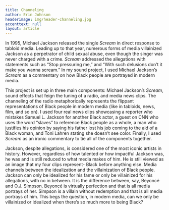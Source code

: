 ```yaml
---
title: Channeling
author: Erin Johnson
headerimage: img/header-channeling.jpg
accenttext: null
layout: article
---
```

In 1995, Michael Jackson released the single *Scream* in direct response to tabloid media. Leading up to that year, numerous forms of media villainized Jackson as a perpetrator of child sexual abuse, even though the singer was never charged with a crime. *Scream* addressed the allegations with statements such as “Stop pressuring me,” and “With such delusions don’t it make you wanna scream.” In my sound project, I used Michael Jackson’s *Scream* as a commentary on how Black people are portrayed in modern media.

This project is set up in three main components: Michael Jackson’s *Scream*, sound effects that feign the tuning of a radio, and media news clips. The channeling of the radio metaphorically represents the flippant representations of Black people in modern media (like in tabloids, news, film, and so on). I used four real news clips showcasing a reporter who mistakes Samuel L. Jackson for another Black actor, a guest on CNN who uses the word “slaves” to reference Black people as a whole, a man who justifies his opinion by saying his father lost his job coming to the aid of a Black woman, and Toni Lahren stating she doesn’t see color. Finally, I used *Scream* as an ironic commentary to tie all of the components together.

Jackson, despite allegations, is considered one of the most iconic artists in history. However, regardless of how talented or how impactful Jackson was, he was and is still reduced to what media makes of him. He is still viewed as an image that my four clips represent- Black before anything else. Media channels between the idealization and the villainization of Black people. Jackson can only be idealized for his fame or only be villainized for his allegations, with no in between. It is the difference between, say, Beyoncé and O.J. Simpson. Beyoncé is virtually perfection and that is all media portrays of her. Simpson is a villain without redemption and that is all media portrays of him. This begs the question, in modern media, can we only be villainized or idealized when there’s so much more to being Black?
